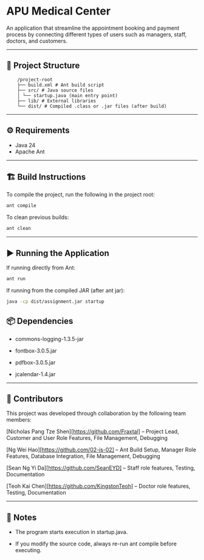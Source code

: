 # APU Medical Center

  An application that streamline the appointment booking and payment process by connecting different types of users such as managers, staff, doctors, and customers.

  ---

## 📂 Project Structure

```dir
    /project-root
    ├── build.xml # Ant build script
    ├── src/ # Java source files
    │ └── startup.java (main entry point)
    ├── lib/ # External libraries
    └── dist/ # Compiled .class or .jar files (after build)
```

---

## ⚙️ Requirements
- Java 24 
- Apache Ant  

---

## 🏗️ Build Instructions
To compile the project, run the following in the project root:  

```bash
ant compile
```

To clean previous builds:

```bash
ant clean
```

---

## ▶️ Running the Application

If running directly from Ant:

```bash
ant run
```

If running from the compiled JAR (after ant jar):

```bash
java -cp dist/assignment.jar startup
```

## 📦 Dependencies

* commons-logging-1.3.5-jar

* fontbox-3.0.5.jar

* pdfbox-3.0.5.jar

* jcalendar-1.4.jar

---

## 👥 Contributors

This project was developed through collaboration by the following team members:

[Nicholas Pang Tze Shen][https://github.com/Fraxtal] – Project Lead, Customer and User Role Features, File Management, Debugging

[Ng Wei Hao][https://github.com/02-is-02] – Ant Build Setup, Manager Role Features, Database Integration, File Management, Debugging

[Sean Ng Yi Da][https://github.com/SeanEYD] – Staff role features, Testing, Documentation

[Teoh Kai Chen][https://github.com/KingstonTeoh] – Doctor role features, Testing, Documentation

---

## 📝 Notes

* The program starts execution in startup.java.

* If you modify the source code, always re-run ant compile before executing.
